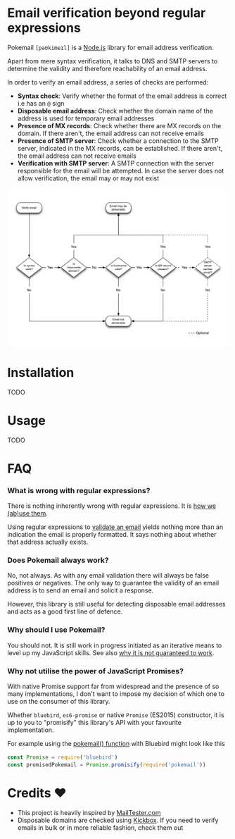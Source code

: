 # Email verification beyond regular expressions

Pokemail `[pəʊkimeɪl]` is a [Node.js](http://nodejs.org) library for email address verification.

Apart from mere syntax verification, it talks to DNS and SMTP servers to determine the validity and
therefore reachability of an email address.

In order to verify an email address, a series of checks are performed:

* **Syntax check**: Verify whether the format of the email address is correct i.e has an `@` sign
* **Disposable email address**: Check whether the domain name of the address is used for temporary email addresses
* **Presence of MX records**: Check whether there are MX records on the domain. If there aren't,
  the email address can not receive emails
* **Presence of SMTP server**: Check whether a connection to the SMTP server, indicated in the MX records,
  can be established. If there aren't, the email address can not receive emails
* **Verification with SMTP server**: A SMTP connection with the server responsible for the email will be attempted.
  In case the server does not allow verification, the email may or may not exist

![Checks flow](docs/images/check-flow.png)

# Installation

TODO

# Usage

TODO

# FAQ

### What is wrong with regular expressions?

There is nothing inherently wrong with regular expressions. It is [how we (ab)use them](https://blog.codinghorror.com/regex-use-vs-regex-abuse/).

Using regular expressions to [validate an email](http://www.ex-parrot.com//~pdw/Mail-RFC822-Address.html) yields nothing more than an indication the email is properly formatted. It says nothing about whether that address actually exists.

### Does Pokemail always work?

No, not always. As with any email validation there will always be false positives or negatives.
The only way to guarantee the validity of an email address is to send an email and solicit a response.

However, this library is still useful for detecting disposable email addresses and acts as a good first line of defence.

### Why should I use Pokemail?

You should not. It is still work in progress initiated as an iterative means to level up my JavaScript skills. See also [why it is not guaranteed to work](#does-pokemail-always-work).

### Why not utilise the power of JavaScript Promises?

With native Promise support far from widespread and the presence of so many
implementations, I don't want to impose my decision of which one to use on the
consumer of this library.

Whether `bluebird`, `es6-promise` or native `Promise` (ES2015) constructor, it
is up to you to "promisify" this library's API with your favourite implementation.

For example using the [pokemail() function](src/pokemail.js) with Bluebird might
look like this

```javascript
const Promise = require('bluebird')
const promisedPokemail = Promise.promisify(require('pokemail'))
```


# Credits :heart:

* This project is heavily inspired by [MailTester.com](http://www.mailtester.com)
* Disposable domains are checked using [Kickbox](https://kickbox.io). If you
  need to verify emails in bulk or in more reliable fashion, check them out
